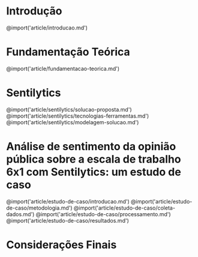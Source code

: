 <!-- Capítulo 1: Introdução -->
# Introdução
@import('article/introducao.md')

<!-- Capítulo 2: Fundamentação Teórica -->
# Fundamentação Teórica
@import('article/fundamentacao-teorica.md')

<!-- Capítulo 3: Sentilytics -->
# Sentilytics

@import('article/sentilytics/solucao-proposta.md')
@import('article/sentilytics/tecnologias-ferramentas.md')
@import('article/sentilytics/modelagem-solucao.md')

<!-- Capítulo 4: Sentilytics -->
# Análise de sentimento da opinião pública sobre a escala de trabalho 6x1 com Sentilytics: um estudo de caso
@import('article/estudo-de-caso/introducao.md')
@import('article/estudo-de-caso/metodologia.md')
@import('article/estudo-de-caso/coleta-dados.md')
@import('article/estudo-de-caso/processamento.md')
@import('article/estudo-de-caso/resultados.md')

<!-- Capítulo 5: Sentilytics -->
# Considerações Finais

